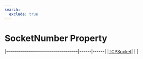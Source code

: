 ```yaml
---
search:
  exclude: true
---
```


<h1 class="heading"><span class="name">SocketNumber Property</span></h1>

|------------------------------------|------|------|
|[TCPSocket](../objects/tcpsocket.md)|&nbsp;|&nbsp;|
